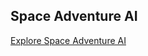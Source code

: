 ## Space Adventure AI
[Explore Space Adventure AI](https://github.com/faizrazadec/DNN-Bootcamp-GIKI/tree/main/Projects/Space%20Adventure%20AI)
